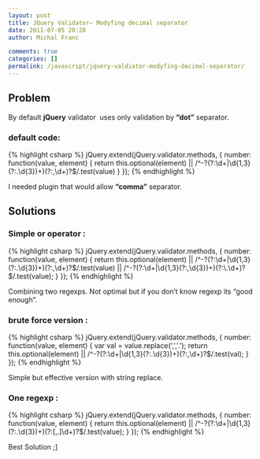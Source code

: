 ```yaml
---
layout: post
title: JQuery Validator– Modyfing decimal separator
date: 2011-07-05 20:28
author: Michal Franc

comments: true
categories: []
permalink: /javascript/jquery-valdiator-modyfing-decimal-separator/
---
```

<h2>Problem</h2>
By default <strong>jQuery</strong> validator  uses only validation by <strong>“dot”</strong> separator.
<h3>default code:</h3>

{% highlight csharp %}
jQuery.extend(jQuery.validator.methods, { 
       number: function(value, element) { 
       return this.optional(element) 
        || /^-?(?:\d+|\d{1,3}(?:\.\d{3})+)(?:,\d+)?$/.test(value) 
       } 
});
{% endhighlight %}

I needed plugin that would allow <strong>“comma”</strong> separator.
<h2>Solutions</h2>
<h3>Simple or operator :</h3>

{% highlight csharp %}
jQuery.extend(jQuery.validator.methods, { 
         number: function(value, element) { 
            return this.optional(element) 
            || /^-?(?:\d+|\d{1,3}(?:\.\d{3})+)(?:,\d+)?$/.test(value) 
            ||  /^-?(?:\d+|\d{1,3}(?:,\d{3})+)(?:\.\d+)?$/.test(value); 
          }
});
{% endhighlight %}

Combining two regexps. Not optimal but if you don’t know regexp its “good enough”.
<h3>brute force version :</h3>

{% highlight csharp %}
jQuery.extend(jQuery.validator.methods, { 
         number: function(value, element) { 
            var val =  value.replace(',','.');
            return this.optional(element) 
             || /^-?(?:\d+|\d{1,3}(?:\.\d{3})+)(?:,\d+)?$/.test(val);
          }
});
{% endhighlight %}

Simple but effective version with string replace.
<h3>One regexp :</h3>

{% highlight csharp %}
jQuery.extend(jQuery.validator.methods, { 
         number: function(value, element) { 
            return this.optional(element) 
             || /^-?(?:\d+|\d{1,3}(?:\.\d{3})+)(?:[,.]\d+)?$/.test(value);
          }
});
{% endhighlight %}

Best Solution ;]
